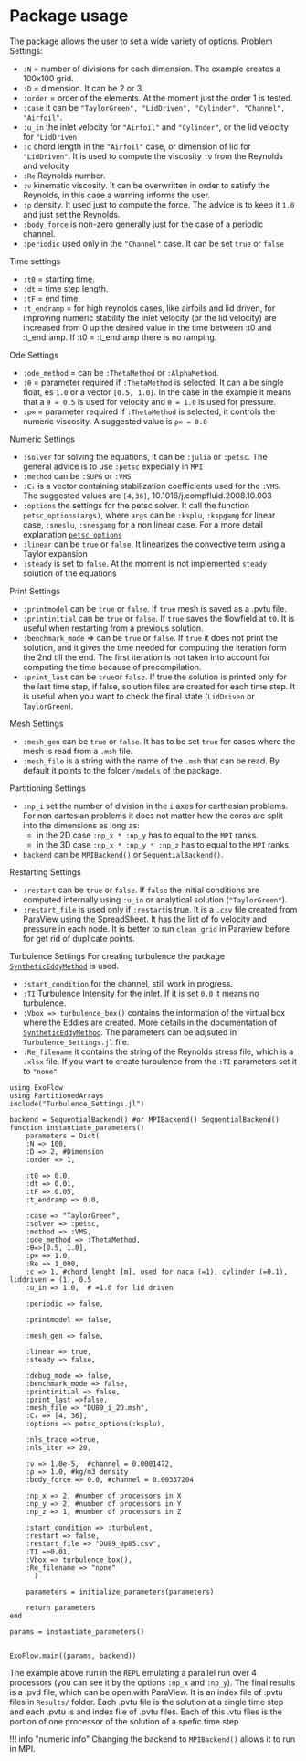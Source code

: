 # Package usage
The package allows the user to set a wide variety of options.
Problem Settings:
- `:N` = number of divisions for each dimension. The example creates a 100x100 grid.
- `:D` = dimension. It can be 2 or 3.
- `:order` = order of the elements. At the moment just the order 1 is tested.
- `:case` it can be `"TaylorGreen", "LidDriven", "Cylinder", "Channel", "Airfoil"`.
- `:u_in` the inlet velocity for `"Airfoil"` and `"Cylinder"`, or the lid velocity for `"LidDriven`
- `:c` chord length in the `"Airfoil"` case, or dimension of lid for `"LidDriven"`. It is used to compute the viscosity `:ν` from the Reynolds and velocity
- `:Re` Reynolds number. 
- `:ν` kinematic viscosity. It can be overwritten in order to satisfy the Reynolds, in this case a warning informs the user.
- `:ρ` density. It used just to compute the force. The advice is to keep it `1.0` and just set the Reynolds.
- `:body_force` is non-zero generally just for the case of a periodic channel.
- `:periodic` used only in the `"Channel"` case. It can be set `true` or `false`


Time settings
- `:t0` = starting time.
- `:dt` = time step length.
- `:tF` = end time.
- `:t_endramp` = for high reynolds cases, like airfoils and lid driven, for improving numeric stability the inlet velocity (or the lid velocity) are increased from 0 up the desired value in the time between :t0 and :t_endramp. If :t0 = :t_endramp there is no ramping.

Ode Settings
- `:ode_method` = can be `:ThetaMethod` or `:AlphaMethod`.
- ``:θ`` = parameter required if `:ThetaMethod` is selected. It can a be single float, es `1.0` or a vector `[0.5, 1.0]`. In the case in the example it means that a ``θ = 0.5`` is used for velocity and ``θ = 1.0`` is used for pressure.
- `:ρ∞` = parameter required if `:ThetaMethod` is selected, it controls the numeric viscosity. A suggested value is `ρ∞ = 0.8`

Numeric Settings
- `:solver` for solving the equations, it can be `:julia` or `:petsc`. The general advice is to use `:petsc` expecially in `MPI`
- `:method` can be `:SUPG` or `:VMS`
- `:Cᵢ` is a vector containing stabilization coefficients used for the `:VMS`. The suggested values are `[4,36]`, 10.1016/j.compfluid.2008.10.003
- `:options` the settings for the petsc solver. It call the function `petsc_options(args)`, where `args` can be `:ksplu`, `:kspgamg` for linear case, `:sneslu`, `:snesgamg` for a non linear case. For a more detail explanation [`petsc_options`](@ref)
- `:linear` can be `true` or `false`. It linearizes the convective term using a Taylor expansion
- `:steady` is set to `false`. At the moment is not implemented `steady` solution of the equations 

Print Settings
- `:printmodel` can be `true` or `false`. If `true` mesh is saved as a .pvtu file.
- `:printinitial` can be `true` or `false`. If `true` saves the flowfield at `t0`. It is useful when restarting from a previous solution.
- `:benchmark_mode` => can be `true` or `false`. If `true` it does not print the solution, and it gives the time needed for computing the iteration form the 2nd till the end. The first iteration is not taken into account for computing the time because of precompilation.
- `:print_last` can be `true`or `false`. If true the solution is printed only for the last time step, if false, solution files are created for each time step. It is useful when you want to check the final state (`LidDriven` or `TaylorGreen`).
 
Mesh Settings
- `:mesh_gen` can be `true` or `false`. It has to be set `true` for cases where the mesh is read from a `.msh` file.
- `:mesh_file` is a string with the name of the `.msh` that can be read. By default it points to the folder `/models` of the package.


Partitioning Settings
- `:np_i` set the number of division in the `i` axes for carthesian problems. For non cartesian problems it does not matter how the cores are split into the dimensions as long as:
    - in the 2D case `:np_x * :np_y` has to equal to the `MPI` ranks.
    - in the 3D case `:np_x * :np_y * :np_z` has to equal to the `MPI` ranks.
- `backend` can be `MPIBackend()` or `SequentialBackend()`. 

Restarting Settings
- `:restart` can be `true` or `false`. If `false` the initial conditions are computed internally using `:u_in` or analytical solution (`"TaylorGreen"`). 
- `:restart_file` is used only if `:restart`is true. It is a `.csv` file created from ParaView using the SpreadSheet. It has the list of fo velocity and pressure in each node. It is better to run `clean grid` in Paraview before for get rid of duplicate points.

Turbulence Settings
For creating turbulence the package [`SyntheticEddyMethod`](https://github.com/carlodev/SyntheticEddyMethod.jl) is used.
- `:start_condition` for the channel, still work in progress.
- `:TI` Turbulence Intensity for the inlet. If it is set `0.0` it means no turbulence.
- `:Vbox => turbulence_box()` contains the information of the virtual box where the Eddies are created. More details in the documentation of [`SyntheticEddyMethod`](https://github.com/carlodev/SyntheticEddyMethod.jl). The parameters can be adjsuted in `Turbulence_Settings.jl` file. 
- `:Re_filename` it contains the string of the Reynolds stress file, which is a `.xlsx` file. If you want to create turbulence from the `:TI` parameters set it to `"none"`


```Example
using ExoFlow
using PartitionedArrays
include("Turbulence_Settings.jl")

backend = SequentialBackend() #or MPIBackend() SequentialBackend()
function instantiate_parameters()
    parameters = Dict(
    :N => 100,
    :D => 2, #Dimension
    :order => 1,
    
    :t0 => 0.0,
    :dt => 0.01,
    :tF => 0.05,
    :t_endramp => 0.0,

    :case => "TaylorGreen",
    :solver => :petsc,
    :method => :VMS,
    :ode_method => :ThetaMethod,
    :θ=>[0.5, 1.0],
    :ρ∞ => 1.0,
    :Re => 1_000,
    :c => 1, #chord lenght [m], used for naca (=1), cylinder (=0.1), liddriven = (1), 0.5
    :u_in => 1.0,  # =1.0 for lid driven 
    
    :periodic => false,

    :printmodel => false,
    
    :mesh_gen => false,

    :linear => true,
    :steady => false,

    :debug_mode => false,
    :benchmark_mode => false,
    :printinitial => false,
    :print_last =>false,
    :mesh_file => "DU89_i_2D.msh",
    :Cᵢ => [4, 36],    
    :options => petsc_options(:ksplu),

    :nls_trace =>true,
    :nls_iter => 20,

    :ν => 1.0e-5,  #channel = 0.0001472, 
    :ρ => 1.0, #kg/m3 density
    :body_force => 0.0, #channel = 0.00337204
    
    :np_x => 2, #number of processors in X
    :np_y => 2, #number of processors in Y
    :np_z => 1, #number of processors in Z

    :start_condition => :turbulent,
    :restart => false,
    :restart_file => "DU89_0p85.csv",
    :TI =>0.01,
    :Vbox => turbulence_box(),
    :Re_filename => "none"
      )

    parameters = initialize_parameters(parameters)
    
    return parameters
end

params = instantiate_parameters()


ExoFlow.main((params, backend))
```

The example above run in the `REPL` emulating a parallel run over 4 processors (you can see it by the options `:np_x` and `:np_y`). 
The final results is a .pvd file, which can be open with ParaView. It is an index file of .pvtu files in `Results/` folder. Each .pvtu file is the solution at a single time step and each .pvtu is and index file of .pvtu files. Each of this .vtu files is the portion of one processor of the solution of a spefic time step.

!!! info "numeric info" 
    Changing the backend to `MPIBackend()` allows it to run in MPI. 
